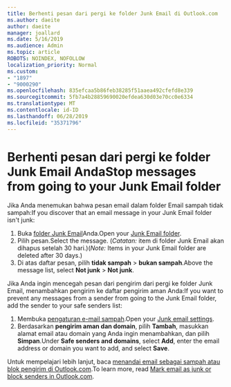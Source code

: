 ```yaml
---
title: Berhenti pesan dari pergi ke folder Junk Email di Outlook.com
ms.author: daeite
author: daeite
manager: joallard
ms.date: 5/16/2019
ms.audience: Admin
ms.topic: article
ROBOTS: NOINDEX, NOFOLLOW
localization_priority: Normal
ms.custom:
- "1897"
- "9000290"
ms.openlocfilehash: 835efcaa5b86feb38285f51aaea492cfefd8e339
ms.sourcegitcommit: 5fb7a4b28859690020efdea630d03e70cc0e6334
ms.translationtype: MT
ms.contentlocale: id-ID
ms.lasthandoff: 06/28/2019
ms.locfileid: "35371796"
---
```

# <a name="stop-messages-from-going-to-your-junk-email-folder"></a><span data-ttu-id="c2404-102">Berhenti pesan dari pergi ke folder Junk Email Anda</span><span class="sxs-lookup"><span data-stu-id="c2404-102">Stop messages from going to your Junk Email folder</span></span>

<span data-ttu-id="c2404-103">Jika Anda menemukan bahwa pesan email dalam folder Email sampah tidak sampah:</span><span class="sxs-lookup"><span data-stu-id="c2404-103">If you discover that an email message in your Junk Email folder isn't junk:</span></span>

1. <span data-ttu-id="c2404-104">Buka [folder Junk Email](https://outlook.live.com/mail/junkemail)Anda.</span><span class="sxs-lookup"><span data-stu-id="c2404-104">Open your [Junk Email folder](https://outlook.live.com/mail/junkemail).</span></span>
1. <span data-ttu-id="c2404-105">Pilih pesan.</span><span class="sxs-lookup"><span data-stu-id="c2404-105">Select the message.</span></span> <span data-ttu-id="c2404-106">(*Catatan:* item di folder Junk Email akan dihapus setelah 30 hari.)</span><span class="sxs-lookup"><span data-stu-id="c2404-106">(*Note:* Items in your Junk Email folder are deleted after 30 days.)</span></span>
1. <span data-ttu-id="c2404-107">Di atas daftar pesan, pilih **tidak sampah** > **bukan sampah**.</span><span class="sxs-lookup"><span data-stu-id="c2404-107">Above the message list, select **Not junk** > **Not junk**.</span></span>

<span data-ttu-id="c2404-108">Jika Anda ingin mencegah pesan dari pengirim dari pergi ke folder Junk Email, menambahkan pengirim ke daftar pengirim aman Anda:</span><span class="sxs-lookup"><span data-stu-id="c2404-108">If you want to prevent any messages from a sender from going to the Junk Email folder, add the sender to your safe senders list:</span></span>

1. <span data-ttu-id="c2404-109">Membuka [pengaturan e-mail sampah](https://go.microsoft.com/fwlink/?linkid=2035804).</span><span class="sxs-lookup"><span data-stu-id="c2404-109">Open your [Junk email settings](https://go.microsoft.com/fwlink/?linkid=2035804).</span></span>
1. <span data-ttu-id="c2404-110">Berdasarkan **pengirim aman dan domain**, pilih **Tambah**, masukkan alamat email atau domain yang Anda ingin menambahkan, dan pilih **Simpan**.</span><span class="sxs-lookup"><span data-stu-id="c2404-110">Under **Safe senders and domains**, select **Add**, enter the email address or domain you want to add, and select **Save**.</span></span>

<span data-ttu-id="c2404-111">Untuk mempelajari lebih lanjut, baca [menandai email sebagai sampah atau blok pengirim di Outlook.com](https://support.office.com/article/a3ece97b-82f8-4a5e-9ac3-e92fa6427ae4).</span><span class="sxs-lookup"><span data-stu-id="c2404-111">To learn more, read [Mark email as junk or block senders in Outlook.com](https://support.office.com/article/a3ece97b-82f8-4a5e-9ac3-e92fa6427ae4).</span></span>
